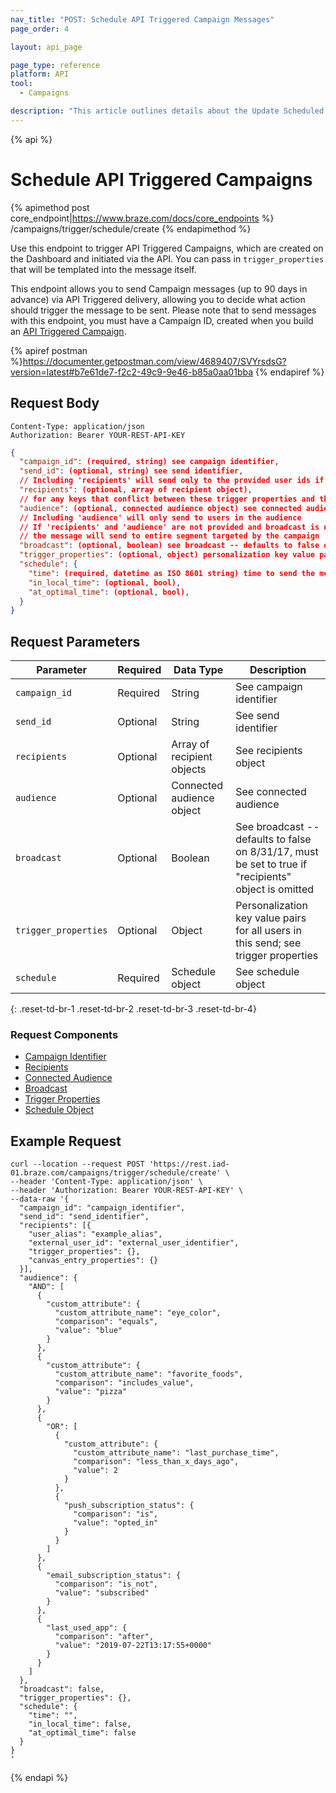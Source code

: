 ```yaml
---
nav_title: "POST: Schedule API Triggered Campaign Messages"
page_order: 4

layout: api_page

page_type: reference
platform: API
tool:
  - Campaigns

description: "This article outlines details about the Update Scheduled Campaigns Braze endpoint."
---
```

{% api %}
# Schedule API Triggered Campaigns
{% apimethod post core_endpoint|https://www.braze.com/docs/core_endpoints %} 
/campaigns/trigger/schedule/create
{% endapimethod %}

Use this endpoint to trigger API Triggered Campaigns, which are created on the Dashboard and initiated via the API. You can pass in `trigger_properties` that will be templated into the message itself.

This endpoint allows you to send Campaign messages (up to 90 days in advance) via API Triggered delivery, allowing you to decide what action should trigger the message to be sent. Please note that to send messages with this endpoint, you must have a Campaign ID, created when you build an [API Triggered Campaign]({{site.baseurl}}/api/api_campaigns/).

{% apiref postman %}https://documenter.getpostman.com/view/4689407/SVYrsdsG?version=latest#b7e61de7-f2c2-49c9-9e46-b85a0aa01bba {% endapiref %}

## Request Body

```
Content-Type: application/json
Authorization: Bearer YOUR-REST-API-KEY
```

```json
{
  "campaign_id": (required, string) see campaign identifier,
  "send_id": (optional, string) see send identifier,
  // Including 'recipients' will send only to the provided user ids if they are in the campaign's segment
  "recipients": (optional, array of recipient object),
  // for any keys that conflict between these trigger properties and those in a Recipient Object, the value from the Recipient Object will be used
  "audience": (optional, connected audience object) see connected audience,
  // Including 'audience' will only send to users in the audience
  // If 'recipients' and 'audience' are not provided and broadcast is not set to 'false',
  // the message will send to entire segment targeted by the campaign
  "broadcast": (optional, boolean) see broadcast -- defaults to false on 8/31/17, must be set to true if "recipients" object is omitted,
  "trigger_properties": (optional, object) personalization key value pairs for all users in this send; see trigger properties,
  "schedule": {
    "time": (required, datetime as ISO 8601 string) time to send the message (up to 90 days in the future),
    "in_local_time": (optional, bool),
    "at_optimal_time": (optional, bool),
  }
}
```
## Request Parameters

| Parameter | Required | Data Type | Description |
| --------- | ---------| --------- | ----------- |
|`campaign_id`|Required|String| See campaign identifier|
|`send_id` | Optional | String | See send identifier |
|`recipients` | Optional | Array of recipient objects | See recipients object |
|`audience` | Optional | Connected audience object | See connected audience |
|`broadcast` | Optional | Boolean | See broadcast -- defaults to false on 8/31/17, must be set to true if "recipients" object is omitted |
| `trigger_properties` | Optional | Object | Personalization key value pairs for all users in this send; see trigger properties |
| `schedule` | Required | Schedule object | See schedule object |
{: .reset-td-br-1 .reset-td-br-2 .reset-td-br-3  .reset-td-br-4}

### Request Components
- [Campaign Identifier]({{site.baseurl}}/api/identifier_types/)
- [Recipients]({{site.baseurl}}/api/objects_filters/recipient_object/)
- [Connected Audience]({{site.baseurl}}/api/objects_filters/connected_audience/)
- [Broadcast]({{site.baseurl}}/api/parameters/#broadcast)
- [Trigger Properties]({{site.baseurl}}/api/objects_filters/trigger_properties_object/)
- [Schedule Object]({{site.baseurl}}/api/objects_filters/schedule_object/)

## Example Request
```
curl --location --request POST 'https://rest.iad-01.braze.com/campaigns/trigger/schedule/create' \
--header 'Content-Type: application/json' \
--header 'Authorization: Bearer YOUR-REST-API-KEY' \
--data-raw '{
  "campaign_id": "campaign_identifier",
  "send_id": "send_identifier",
  "recipients": [{
    "user_alias": "example_alias",
    "external_user_id": "external_user_identifier",
    "trigger_properties": {},
    "canvas_entry_properties": {}
  }],
  "audience": {
    "AND": [
      {
        "custom_attribute": {
          "custom_attribute_name": "eye_color",
          "comparison": "equals",
          "value": "blue"
        }
      },
      {
        "custom_attribute": {
          "custom_attribute_name": "favorite_foods",
          "comparison": "includes_value",
          "value": "pizza"
        }
      },
      {
        "OR": [
          {
            "custom_attribute": {
              "custom_attribute_name": "last_purchase_time",
              "comparison": "less_than_x_days_ago",
              "value": 2
            }
          },
          {
            "push_subscription_status": {
              "comparison": "is",
              "value": "opted_in"
            }
          }
        ]
      },
      {
        "email_subscription_status": {
          "comparison": "is_not",
          "value": "subscribed"
        }
      },
      {
        "last_used_app": {
          "comparison": "after",
          "value": "2019-07-22T13:17:55+0000"
        }
      }
    ]
  },
  "broadcast": false,
  "trigger_properties": {},
  "schedule": {
    "time": "",
    "in_local_time": false,
    "at_optimal_time": false
  }
}
'
```


{% endapi %}
